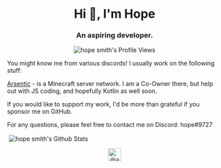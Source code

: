 <h1 align="center">Hi 👋, I'm Hope</h1>
<h3 align="center">An aspiring developer. </h3>
<p align="center"> <img src="https://komarev.com/ghpvc/?username=advewave" alt="hope smith's Profile Views" /> </p>
<p>You might know me from various discords!
I usually work on the following stuff: </p>

[Arsentic](https://github.com/Arsentic/) - is a Minecraft server network. I am a Co-Owner there, but help out with JS coding, and hopefully Kotlin as well soon. 

If you would like to support my work, I'd be more than grateful if you sponsor me on GitHub.

For any questions, please feel free to contact me on Discord: hope#9727

<p>&nbsp;<img align="center" src="https://github-readme-stats.vercel.app/api?username=advewave&show_icons=true&count_private=true" alt="hope smith's Github Stats" /></p>

<p align="center">
<a href="https://twitter.com/advewave" target="blank"><img align="center" src="https://cdn.jsdelivr.net/npm/simple-icons@3.0.1/icons/twitter.svg" alt="@advewave on twitter" height="30" width="30" /></a>
</p>
